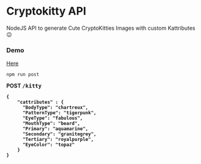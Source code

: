 # Cryptokitty API
NodeJS API to generate Cute CryptoKitties Images with custom Kattributes 😉

### Demo
<a href="http://computers.pk:3010">Here</a>
<br>

```shell
npm run post
```

<b>POST<b> <tt>/kitty</tt>
```
{
	"cattributes" : {
      "BodyType": "chartreux",
      "PatternType": "tigerpunk",
      "EyeType": "fabulous",
      "MouthType": "beard",
      "Primary": "aquamarine",
      "Secondary": "granitegrey",
      "Tertiary": "royalpurple",
      "EyeColor": "topaz"
    }
}
```
